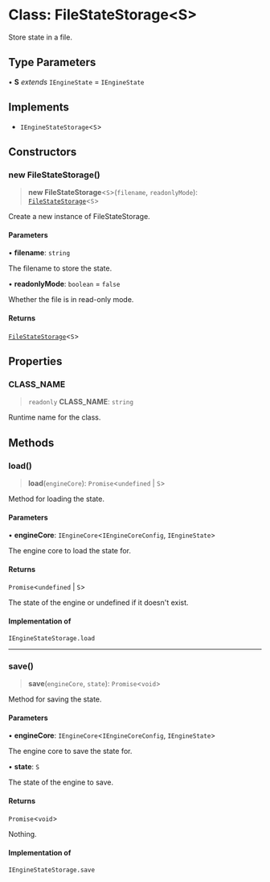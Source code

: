 # Class: FileStateStorage\<S\>

Store state in a file.

## Type Parameters

• **S** *extends* `IEngineState` = `IEngineState`

## Implements

- `IEngineStateStorage`\<`S`\>

## Constructors

### new FileStateStorage()

> **new FileStateStorage**\<`S`\>(`filename`, `readonlyMode`): [`FileStateStorage`](FileStateStorage.md)\<`S`\>

Create a new instance of FileStateStorage.

#### Parameters

• **filename**: `string`

The filename to store the state.

• **readonlyMode**: `boolean` = `false`

Whether the file is in read-only mode.

#### Returns

[`FileStateStorage`](FileStateStorage.md)\<`S`\>

## Properties

### CLASS\_NAME

> `readonly` **CLASS\_NAME**: `string`

Runtime name for the class.

## Methods

### load()

> **load**(`engineCore`): `Promise`\<`undefined` \| `S`\>

Method for loading the state.

#### Parameters

• **engineCore**: `IEngineCore`\<`IEngineCoreConfig`, `IEngineState`\>

The engine core to load the state for.

#### Returns

`Promise`\<`undefined` \| `S`\>

The state of the engine or undefined if it doesn't exist.

#### Implementation of

`IEngineStateStorage.load`

***

### save()

> **save**(`engineCore`, `state`): `Promise`\<`void`\>

Method for saving the state.

#### Parameters

• **engineCore**: `IEngineCore`\<`IEngineCoreConfig`, `IEngineState`\>

The engine core to save the state for.

• **state**: `S`

The state of the engine to save.

#### Returns

`Promise`\<`void`\>

Nothing.

#### Implementation of

`IEngineStateStorage.save`
